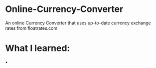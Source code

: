# Online-Currency-Converter
An online Currency Converter that uses up-to-date currency exchange rates from floatrates.com

# What I learned:
•
